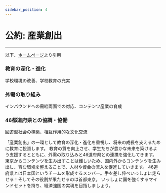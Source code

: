 ```yaml
---
sidebar_position: 4
---
```


# 公約: 産業創出
------------------

以下、[ホームページ](https://ishimaru-shinji.com/)より引用

### 教育の深化・進化
学校環境の改善、学校教育の充実

### 外需の取り組み
インバウンドへの需給両面での対応、コンテンツ産業の育成

### 46都道府県との協調・協働
回遊型社会の構築、相互作用的な文化交流

「産業創出」の一環として教育の深化・進化を重視し、将来の成長を支えるために教育に投資します。
教育の質を向上させ、学生たちが豊かな未来を築けるよう支援するとともに、外需の取り込みと46道府県との連携を強化してきます。
東京からコンテンツを生み出すことは難しいため、国内外からコンテンツを生み出し、育む環境を整えることで、人材や資金の流入を促進していきます。
46道府県とは日本国というチームを形成するメンバー。手を差し伸べいっしょに走らせる！そしてその役割が果たせるのは首都東京。
いっしょに国を強くするマインドセットを持ち、経済強国の実現を目指しましょう。
